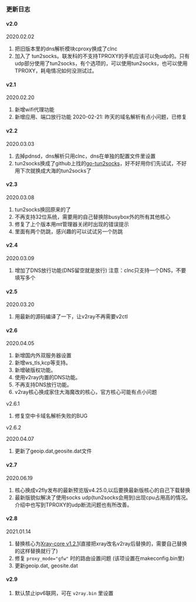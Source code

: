 ### 更新日志

#### v2.0

2020.02.02

1. 把旧版本里的dns解析模块cproxy换成了clnc
2. 加入了 tun2socks。联发科的不支持TPROXY的手机应该可以免udp的。只有udp部分使用了tun2socks，有个选项的，可以使用tun2socks，也可以使用TPROXY，耗电情况如何没测试过。

#### v2.1

2020.02.20

1. 新增wifi代理功能
2. 新增应用、端口放行功能
2020-02-21: 昨天的域名解析有点小问题，已修复

#### v2.2

2020.03.03

1. 去掉pdnsd，dns解析只用clnc，dns在单独的配置文件里设置
2. tun2socks换成了github上找的[go-tun2socks](https://github.com/eycorsican/go-tun2socks)，好不好用你们先试试，不好用下次就换成大海的tun2socks了

#### v2.3

2020.03.08

1. tun2socks换回原来的了
2. 不再支持32位系统，需要用的自己替换除busybox外的所有其他核心
3. 修复了上个版本用mt管理器关闭时出现的错误提示
4. 里面有两个防跳，感兴趣的可以试试另一个防跳

#### v2.4

2020.03.09

1. 增加了DNS放行功能(DNS留空就是放行)
注意：clnc只支持一个DNS，不要填写多个

#### v2.5

2020.03.20

1. 用最新的源码编译了一下，让v2ray不再需要v2ctl

#### v2.6

2020.04.05

1. 新增国内外双服务器设置
2. 新增ws_tls,kcp等支持。
3. 新增破版权功能。
4. 使用v2ray内置的DNS功能。
5. 不再支持DNS放行功能。
6. v2ray核心换成家住大海魔改的核心，官方核心可能有点小问题

v2.6.1

1. 修复空中卡域名解析失败的BUG

v2.6.2

2020.04.07

1. 更新了geoip.dat,geosite.dat文件

#### v2.7

2020.06.19

1. 核心换成v2fly发布的最新预览版v4.25.0,以后要换最新版核心的自己下载替换
2. 最新版貌似解决了使用socks udp(tun2socks会用到)出现cpu占用高的情况。介绍中也写到TPROXY的udp断流问题也有所改善。

#### v2.8

2021.01.14

1. 替换核心为[Xray-core v1.2.1](https://github.com/XTLS/Xray-core/releases/tag/v1.2.1)(直接把xray改名v2ray后替换的，需要自己替换的这样替换就行了)
2. 修复 `proxy_mode="gfw"` 时的路由设置问题 (该项设置在makeconfig.bin里)
3. 更新geoip.dat, geosite.dat

#### v2.9

1. 默认禁止ipv6联网，可在 `v2ray.bin` 里设置